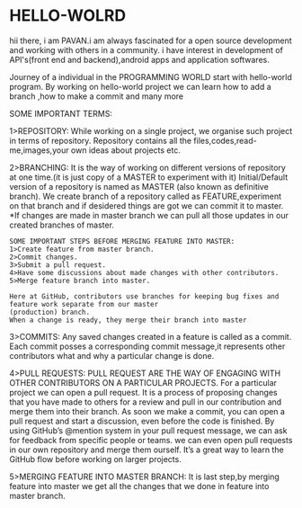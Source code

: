 # HELLO-WOLRD

hii there, i am PAVAN.i am always fascinated for a open source development and working with others in a community.
i have interest in development of API's(front end and backend),android apps and  application softwares.

Journey of a individual in the  PROGRAMMING WORLD start with hello-world program.
By working on hello-world project we can learn how to add a branch ,how to make a commit and many more 

SOME IMPORTANT TERMS:

1>REPOSITORY:
While working on a single project, we organise such project in terms of repository.
Repository contains all the files,codes,read-me,images,your own ideas about projects etc.

2>BRANCHING:
It is the way of working on different versions of repository at one time.(it is just copy of a MASTER to experiment with it)
Initial/Default version of a repository is named as MASTER (also known as definitive branch).
We create branch of a repository called as FEATURE,experiment on that branch and if desidered things are got we can commit it to master.
*If changes are made in master branch we can pull all those updates in our created branches of master.

    SOME IMPORTANT STEPS BEFORE MERGING FEATURE INTO MASTER:
    1>Create feature from master branch.
    2>Commit changes.
    3>Submit a pull request.
    4>Have some discussions about made changes with other contributors.
    5>Merge feature branch into master.
    
    Here at GitHub, contributors use branches for keeping bug fixes and feature work separate from our master
    (production) branch. 
    When a change is ready, they merge their branch into master

3>COMMITS:
Any saved changes created in a feature is called as a commit.
Each commit posses a corresponding commit message,it represents other contributors what and why a particular change is done.

4>PULL REQUESTS:
 PULL REQUEST ARE THE WAY OF ENGAGING WITH OTHER CONTRIBUTORS ON A PARTICULAR PROJECTS.
 For a particular project we can open a pull request.
 It is a process of proposing changes that you have made to others for a review and pull in our  contribution and 
   merge them into their branch.
 As soon we make a commit, you can open a pull request and start a discussion, even before the code is finished.
 By using GitHub’s @mention system in your pull request message, we can ask for feedback from specific people or teams.
 we can even open pull requests in our own repository and merge them ourself. 
 It’s a great way to learn the GitHub flow before working on larger projects.
     
 
 5>MERGING FEATURE INTO MASTER BRANCH:
   It is last step,by merging feature into master we get all the changes that we done in feature into master branch.
   
